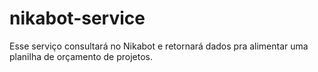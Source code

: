 # nikabot-service
Esse serviço consultará no Nikabot e retornará dados pra alimentar uma planilha de orçamento de projetos.
